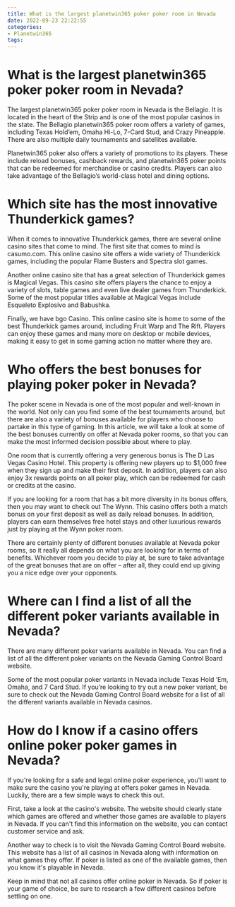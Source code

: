```yaml
---
title: What is the largest planetwin365 poker poker room in Nevada
date: 2022-09-23 22:22:55
categories:
- Planetwin365
tags:
---
```



#  What is the largest planetwin365 poker poker room in Nevada?

The largest planetwin365 poker poker room in Nevada is the Bellagio. It is located in the heart of the Strip and is one of the most popular casinos in the state. The Bellagio planetwin365 poker room offers a variety of games, including Texas Hold’em, Omaha Hi-Lo, 7-Card Stud, and Crazy Pineapple. There are also multiple daily tournaments and satellites available.

Planetwin365 poker also offers a variety of promotions to its players. These include reload bonuses, cashback rewards, and planetwin365 poker points that can be redeemed for merchandise or casino credits. Players can also take advantage of the Bellagio’s world-class hotel and dining options.

#  Which site has the most innovative Thunderkick games?

When it comes to innovative Thunderkick games, there are several online casino sites that come to mind. The first site that comes to mind is casumo.com. This online casino site offers a wide variety of Thunderkick games, including the popular Flame Busters and Spectra slot games.

Another online casino site that has a great selection of Thunderkick games is Magical Vegas. This casino site offers players the chance to enjoy a variety of slots, table games and even live dealer games from Thunderkick. Some of the most popular titles available at Magical Vegas include Esqueleto Explosivo and Babushka.

Finally, we have bgo Casino. This online casino site is home to some of the best Thunderkick games around, including Fruit Warp and The Rift. Players can enjoy these games and many more on desktop or mobile devices, making it easy to get in some gaming action no matter where they are.

#  Who offers the best bonuses for playing poker poker in Nevada?

The poker scene in Nevada is one of the most popular and well-known in the world. Not only can you find some of the best tournaments around, but there are also a variety of bonuses available for players who choose to partake in this type of gaming. In this article, we will take a look at some of the best bonuses currently on offer at Nevada poker rooms, so that you can make the most informed decision possible about where to play.

One room that is currently offering a very generous bonus is The D Las Vegas Casino Hotel. This property is offering new players up to $1,000 free when they sign up and make their first deposit. In addition, players can also enjoy 3x rewards points on all poker play, which can be redeemed for cash or credits at the casino.

If you are looking for a room that has a bit more diversity in its bonus offers, then you may want to check out The Wynn. This casino offers both a match bonus on your first deposit as well as daily reload bonuses. In addition, players can earn themselves free hotel stays and other luxurious rewards just by playing at the Wynn poker room.

There are certainly plenty of different bonuses available at Nevada poker rooms, so it really all depends on what you are looking for in terms of benefits. Whichever room you decide to play at, be sure to take advantage of the great bonuses that are on offer – after all, they could end up giving you a nice edge over your opponents.

#  Where can I find a list of all the different poker variants available in Nevada?

There are many different poker variants available in Nevada. You can find a list of all the different poker variants on the Nevada Gaming Control Board website.

Some of the most popular poker variants in Nevada include Texas Hold ‘Em, Omaha, and 7 Card Stud. If you’re looking to try out a new poker variant, be sure to check out the Nevada Gaming Control Board website for a list of all the different variants available in Nevada casinos.

#  How do I know if a casino offers online poker poker games in Nevada?

If you're looking for a safe and legal online poker experience, you'll want to make sure the casino you're playing at offers poker games in Nevada. Luckily, there are a few simple ways to check this out.

First, take a look at the casino's website. The website should clearly state which games are offered and whether those games are available to players in Nevada. If you can't find this information on the website, you can contact customer service and ask.

Another way to check is to visit the Nevada Gaming Control Board website. This website has a list of all casinos in Nevada along with information on what games they offer. If poker is listed as one of the available games, then you know it's playable in Nevada.

Keep in mind that not all casinos offer online poker in Nevada. So if poker is your game of choice, be sure to research a few different casinos before settling on one.